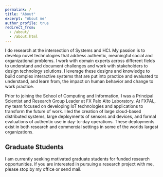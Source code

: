 ```yaml
---
permalink: /
title: "About"
excerpt: "About me"
author_profile: true
redirect_from: 
  - /about/
  - /about.html
---
```


I do research at the intersection of Systems and HCI.  My passion is to develop novel technologies that address authentic, meaningful social and organizational problems. I work with domain experts across different fields to understand and document challenges and work with stakeholders to design technology solutions. I leverage these designs and knowledge to build complex interactive systems that are put into practice and evaluated to understand, and learn from, the impact on human behavior and change to work practice. 

Prior to joining the School of Computing and Information, I was a Principal Scientist and Research Group Leader at FX Palo Alto Laboratory.  At FXPAL, my team focused on developing IoT technologies and applications to transform the future of work. I led the creation of large cloud-based distributed systems, large deployments of sensors and devices, and formal evaluations of authentic use in day-to-day operations. These deployments exist in both research and commercial settings in some of the worlds largest organizations.

Graduate Students
-----
I am currently seeking motivated graduate students for funded research opportunities.  If you are interested in pursuing a research project with me, please stop by my office or send mail.